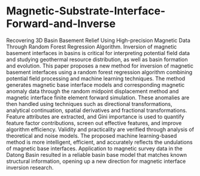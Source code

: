 # Magnetic-Substrate-Interface-Forward-and-Inverse
Recovering 3D Basin Basement Relief Using High-precision Magnetic Data Through Random Forest Regression Algorithm.
Inversion of magnetic basement interfaces in basins is critical for interpreting potential field data and studying geothermal resource distribution, as well as basin formation and evolution. This paper proposes a new method for inversion of magnetic basement interfaces using a random forest regression algorithm combining potential field processing and machine learning techniques. The method generates magnetic base interface models and corresponding magnetic anomaly data through the random midpoint displacement method and magnetic interface finite element forward simulation. These anomalies are then handled using techniques such as directional transformations, analytical continuation, spatial derivatives and fractional transformations. Feature attributes are extracted, and Gini importance is used to quantify feature factor contributions, screen out effective features, and improve algorithm efficiency. Validity and practicality are verified through analysis of theoretical and noise models. The proposed machine learning-based method is more intelligent, efficient, and accurately reflects the undulations of magnetic base interfaces. Application to magnetic survey data in the Datong Basin resulted in a reliable basin base model that matches known structural information, opening up a new direction for magnetic interface inversion research.
